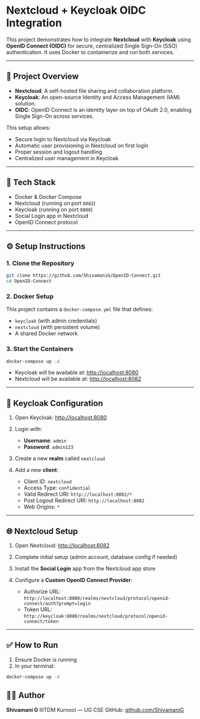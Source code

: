 # Nextcloud + Keycloak OIDC Integration

This project demonstrates how to integrate **Nextcloud** with **Keycloak** using **OpenID Connect (OIDC)** for secure, centralized Single Sign-On (SSO) authentication. It uses Docker to containerize and run both services.

---

## 🚀 Project Overview

- **Nextcloud**: A self-hosted file sharing and collaboration platform.
- **Keycloak**: An open-source Identity and Access Management (IAM) solution.
- **OIDC**: OpenID Connect is an identity layer on top of OAuth 2.0, enabling Single Sign-On across services.

This setup allows:
- Secure login to Nextcloud via Keycloak
- Automatic user provisioning in Nextcloud on first login
- Proper session and logout handling
- Centralized user management in Keycloak

---

## 🧰 Tech Stack

- Docker & Docker Compose
- Nextcloud (running on port `8082`)
- Keycloak (running on port `8080`)
- Social Login app in Nextcloud
- OpenID Connect protocol

---

## ⚙️ Setup Instructions

### 1. Clone the Repository

```bash
git clone https://github.com/ShivamaniG/OpenID-Connect.git
cd OpenID-Connect
````

### 2. Docker Setup

This project contains a `docker-compose.yml` file that defines:

* `keycloak` (with admin credentials)
* `nextcloud` (with persistent volume)
* A shared Docker network

### 3. Start the Containers

```bash
docker-compose up -d
```

* Keycloak will be available at: [http://localhost:8080](http://localhost:8080)
* Nextcloud will be available at: [http://localhost:8082](http://localhost:8082)

---

## 🔐 Keycloak Configuration

1. Open Keycloak: [http://localhost:8080](http://localhost:8080)
2. Login with:

   * **Username**: `admin`
   * **Password**: `admin123`
3. Create a new **realm** called `nextcloud`
4. Add a new **client**:

   * Client ID: `nextcloud`
   * Access Type: `confidential`
   * Valid Redirect URI: `http://localhost:8082/*`
   * Post Logout Redirect URI: `http://localhost:8082`
   * Web Origins: `*`

---

## 🌐 Nextcloud Setup

1. Open Nextcloud: [http://localhost:8082](http://localhost:8082)
2. Complete initial setup (admin account, database config if needed)
3. Install the **Social Login** app from the Nextcloud app store
4. Configure a **Custom OpenID Connect Provider**:

   * Authorize URL: `http://localhost:8080/realms/nextcloud/protocol/openid-connect/auth?prompt=login`
   * Token URL: `http://keycloak:8080/realms/nextcloud/protocol/openid-connect/token`

---

## ✅ How to Run

1. Ensure Docker is running
2. In your terminal:

```bash
docker-compose up -d
```

## 👨‍💻 Author

**Shivamani G**
IIITDM Kurnool — UG CSE
GitHub: [github.com/ShivamaniG](https://github.com/ShivamaniG)

